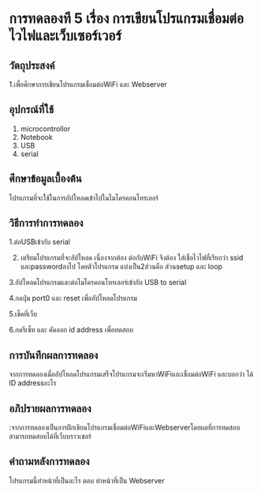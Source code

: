 # การทดลองที 5 เรื่อง การเขียนโปรแกรมเชื่อมต่อไวไฟและเว็บเซอร์เวอร์
## วัตถุประสงค์
1.เพื่อศึกษาการเขียนโปรแกรมเชื่อมต่อWiFi และ Webserver
## อุปกรณ์ที่ใช้
1. microcontrollor
2. Notebook 
3. USB
4. serial
## ศึกษาข้อมูลเบื้องต้น
โปรแกรมที่จะใช้ในการอัปโหลดเข้าไปในไมโครคอนโทรเลอร์
## วิธีการทําการทดลอง
1.ต่อUSBเข้ากับ serial

2. เตรียมโปรแกรมที่จะอัปโหลด เนื่องจากต้อง ต่อกับWiFi จึงต้อง ใส่เชื่อไวไฟที่เรียกว่า ssid และpasswordลงไป โดยตัวโปรแกรม แบ่งเป็น2ส่วนคือ ส่วนsetup
และ loop

3.อัปโหลดโปรแกรมและต่อไมโครคอนโทรเลอร์เข้ากับ USB to serial

4.กดปุ่ม port0 และ reset เพื่ออัปโหลดโปรแกรม

5.เช็คที่เว็บ

6.กดรีเซ็ท และ คัดลอก id address เพื่อทดสอบ
## การบันทึกผลการทดลอง
จากการทดลองเมื่ออัปโหลดโปรแกรมเสร็จโปรแกรมจะเริ่มหาWiFiและเชื่อมต่อWiFi และบอกว่า ได้ ID addressอะไร
## อภิปรายผลการทดลอง
:จากการทดลองเป็นการฝึกเขียนโปรแกรมเชื่อมต่อWiFiและWebserverโดยผลที่การทดสอบสามารถทดสอบได้ที่เว็บบราวเซอร์
## คําถามหลังการทดลอง
โปรแกรมนี้ทำหน้าที่เป็นอะไร ตอบ ทําหน้าที่เป็น Webserver
